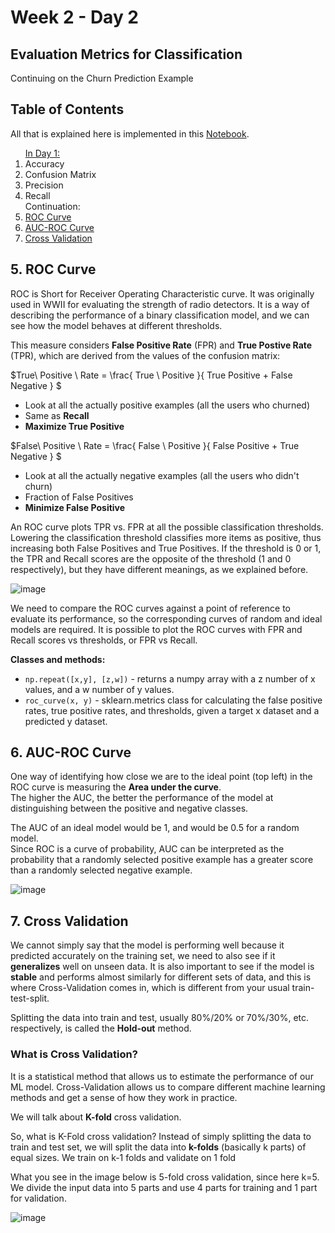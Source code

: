 # Week 2 - Day 2

## Evaluation Metrics for Classification
Continuing on the Churn Prediction Example

## Table of Contents
All that is explained here is implemented in this <a href="https://github.com/SohailaDiab/365-Days-of-AI/blob/main/Week-2/Evaluation_Metrics_for_Classification.ipynb">Notebook</a>.

<ol>
  <a href="https://github.com/SohailaDiab/365-Days-of-AI/blob/main/Week-2/Day-1/Day-1.md">In Day 1:</a>
  <li>Accuracy</li>
  <li>Confusion Matrix</li>
  <li>Precision</li>
  <li>Recall</li>
  Continuation:
  <li><a href="#5-roc-curve">ROC Curve</a></li>
  <li><a href="#6-auc-roc-curve">AUC-ROC Curve</a></li>
  <li><a href="#7-cross-validation">Cross Validation</a></li>
</ol>

## 5. ROC Curve
ROC is Short for Receiver Operating Characteristic curve. It was originally used in WWII for evaluating the strength of radio detectors.</n>
It is a way of describing the performance of a binary classification model, and we can see how the model behaves at different thresholds.

This measure considers **False Positive Rate** (FPR) and **True Postive Rate** (TPR), which are derived from the values of the confusion matrix:

$True\ Positive \ Rate = \frac{ True \ Positive }{ True Positive + False Negative } $
</n>
- Look at all the actually positive examples (all the users who churned)
- Same as **Recall**
- **Maximize True Positive**

$False\ Positive \ Rate = \frac{ False \ Positive }{ False Positive + True Negative } $
</n>
- Look at all the actually negative examples (all the users who didn't churn)
- Fraction of False Positives
- **Minimize False Positive**

An ROC curve plots TPR vs. FPR at all the possible classification thresholds. Lowering the classification threshold classifies more items as positive, thus increasing both False Positives and True Positives. If the threshold is 0 or 1, the TPR and Recall scores are the opposite of the threshold (1 and 0 respectively), but they have different meanings, as we explained before.

![image](https://user-images.githubusercontent.com/70928356/196720835-643759d3-0e94-4290-8e44-4756a007ef55.png)

We need to compare the ROC curves against a point of reference to evaluate its performance, so the corresponding curves of random and ideal models are required. It is possible to plot the ROC curves with FPR and Recall scores vs thresholds, or FPR vs Recall.

**Classes and methods:**
- `np.repeat([x,y], [z,w])` - returns a numpy array with a z number of x values, and a w number of y values.
- `roc_curve(x, y)` - sklearn.metrics class for calculating the false positive rates, true positive rates, and thresholds, given a target x dataset and a predicted y dataset.

## 6. AUC-ROC Curve
One way of identifying how close we are to the ideal point (top left) in the ROC curve is measuring the **Area under the curve**.
</br>
The higher the AUC, the better the performance of the model at distinguishing between the positive and negative classes.

The AUC of an ideal model would be 1, and would be 0.5 for a random model.</br>
Since ROC is a curve of probability, AUC can be interpreted as the probability that a randomly selected positive example has a greater score than a randomly selected negative example.

![image](https://user-images.githubusercontent.com/70928356/196759906-efbec714-baf5-4540-a49f-596358c04889.png)

## 7. Cross Validation
We cannot simply say that the model is performing well because it predicted accurately on the training set, we need to also see if it **generalizes** well on unseen data. It is also important to see if the model is **stable** and performs almost similarly for different sets of data, and this is where Cross-Validation comes in, which is different from your usual train-test-split.

Splitting the data into train and test, usually 80%/20% or 70%/30%, etc. respectively, is called the **Hold-out** method. 

### What is Cross Validation?
It is a statistical method that allows us to estimate the performance of our ML model.
Cross-Validation allows us to compare different machine learning methods and get a sense of how they work in practice.

We will talk about **K-fold** cross validation.

So, what is K-Fold cross validation?
Instead of simply splitting the data to train and test set, we will split the data into **k-folds** (basically k parts) of equal sizes. We train on k-1 folds and validate on 1 fold

What you see in the image below is 5-fold cross validation, since here k=5. We divide the input data into 5 parts and use 4 parts for training and 1 part for validation.



![image](https://user-images.githubusercontent.com/70928356/196815046-1e459ace-f2a4-4928-99ce-3424b33b77fe.png)
